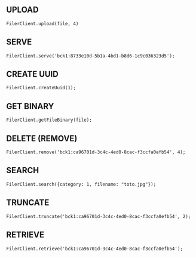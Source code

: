 
## UPLOAD

`FilerClient.upload(file, 4)`

                                                   
## SERVE

`FilerClient.serve('bck1:8733e10d-5b1a-4bd1-b8d6-1c9c036323d5');`


## CREATE UUID

`FilerClient.createUuid(1);`

## GET BINARY

`FilerClient.getFileBinary(file);`

## DELETE (REMOVE)

`FilerClient.remove('bck1:ca96701d-3c4c-4ed0-8cac-f3ccfa0efb54', 4);`

## SEARCH

`FilerClient.search({category: 1, filename: "toto.jpg"});`


## TRUNCATE

`FilerClient.truncate('bck1:ca96701d-3c4c-4ed0-8cac-f3ccfa0efb54', 2);`

## RETRIEVE

`FilerClient.retrieve('bck1:ca96701d-3c4c-4ed0-8cac-f3ccfa0efb54');`

